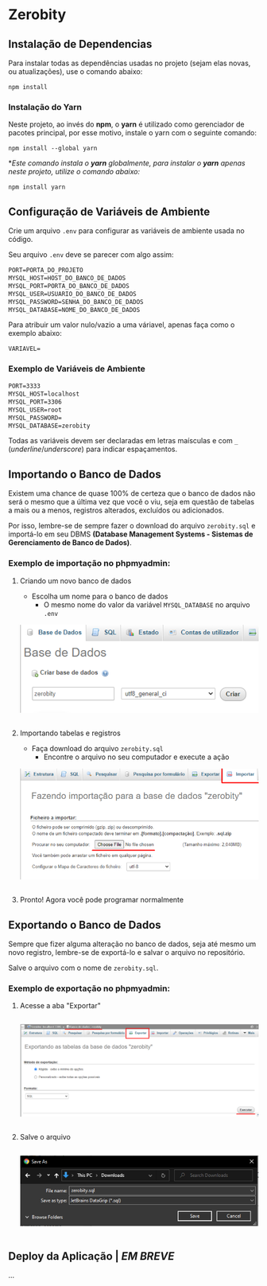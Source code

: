 # Zerobity

## Instalação de Dependencias

Para instalar todas as dependências usadas no projeto (sejam elas novas, ou atualizações), use o comando abaixo:

	npm install

### **Instalação do Yarn**

Neste projeto, ao invés do **npm**, o **yarn** é utilizado como gerenciador de pacotes principal, por esse motivo, instale o yarn com o seguinte comando:

	npm install --global yarn

**Este comando instala o __yarn__ globalmente, para instalar o __yarn__ apenas neste projeto, utilize o comando abaixo:*

	npm install yarn

## Configuração de Variáveis de Ambiente

Crie um arquivo `.env` para configurar as variáveis de ambiente usada no código.

Seu arquivo `.env` deve se parecer com algo assim:

	PORT=PORTA_DO_PROJETO
	MYSQL_HOST=HOST_DO_BANCO_DE_DADOS
	MYSQL_PORT=PORTA_DO_BANCO_DE_DADOS
	MYSQL_USER=USUARIO_DO_BANCO_DE_DADOS
	MYSQL_PASSWORD=SENHA_DO_BANCO_DE_DADOS
	MYSQL_DATABASE=NOME_DO_BANCO_DE_DADOS

Para atribuir um valor nulo/vazio a uma váriavel, apenas faça como o exemplo abaixo:

	VARIAVEL=

### **Exemplo de Variáveis de Ambiente**

	PORT=3333
	MYSQL_HOST=localhost
	MYSQL_PORT=3306
	MYSQL_USER=root
	MYSQL_PASSWORD=
	MYSQL_DATABASE=zerobity
	

Todas as variáveis devem ser declaradas em letras maísculas e com `_` (_underline_/_underscore_) para indicar espaçamentos.

## Importando o Banco de Dados

Existem uma chance de quase 100% de certeza que o banco de dados não será o mesmo que a última vez que você o viu, seja em questão de tabelas a mais ou a menos, registros alterados, excluídos ou adicionados.

Por isso, lembre-se de sempre fazer o download do arquivo `zerobity.sql` e importá-lo em seu DBMS **(Database Management Systems - Sistemas de Gerenciamento de Banco de Dados)**.

### Exemplo de importação no **phpmyadmin**:

1. Criando um novo banco de dados
	
	* Escolha um nome para o banco de dados
		* O mesmo nome do valor da variável `MYSQL_DATABASE` no arquivo `.env`

	<img src="./assets/phpmyadmin_create.png" alt="Criando banco de dados" title="Criando banco de dados" style="margin: 15px 0">

2. Importando tabelas e registros

	* Faça download do arquivo `zerobity.sql`
		* Encontre o arquivo no seu computador e execute a ação

	<img src="./assets/phpmyadmin_import.png" alt="Importando tabelas e registros" title="Importando tabelas e registros"  style="margin: 15px 0">

3. Pronto! Agora você pode programar normalmente

## Exportando o Banco de Dados

Sempre que fizer alguma alteração no banco de dados, seja até mesmo um novo registro, lembre-se de exportá-lo e salvar o arquivo no repositório.

Salve o arquivo com o nome de `zerobity.sql`.

### Exemplo de exportação no **phpmyadmin**:

1. Acesse a aba "Exportar"

	<img src="./assets/phpmyadmin_export.png" alt="Exportando o banco de dados" title="Exportando o banco de dados"  style="margin: 15px 0">

2. Salve o arquivo

	<img src="./assets/phpmyadmin_save.png" alt="Salvando o banco de dados" title="Salvando o banco de dados" style="margin: 15px 0">

## Deploy da Aplicação | _EM BREVE_

...
